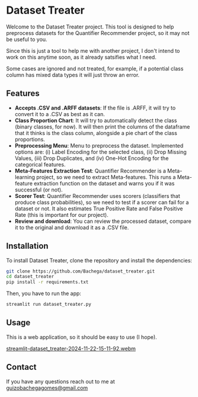# Dataset Treater

Welcome to the Dataset Treater project. This tool is designed to help preprocess datasets for the Quantifier Recommender project, so it may not be useful to you.

Since this is just a tool to help me with another project, I don't intend to work on this anytime soon, as it already satsifies what I need.

Some cases are ignored and not treated, for example, if a potential class column has mixed data types it will just throw an error.

## Features

- **Accepts .CSV and .ARFF datasets**: If the file is .ARFF, it will try to convert it to a .CSV as best as it can.
- **Class Proportion Chart**: It will try to automatically detect the class (binary classes, for now). It will then print the columns of the dataframe that it thinks is the class column, alongside a pie chart of the class proportions.
- **Preprocessing Menu**: Menu to preprocess the dataset. Implemented options are: (i) Label Encoding for the selected class, (ii) Drop Missing Values, (iii) Drop Duplicates, and (iv) One-Hot Encoding for the categorical features.
- **Meta-Features Extraction Test**: Quantifier Recommender is a Meta-learning project, so we need to extract Meta-features. This runs a Meta-feature extraction function on the dataset and warns you if it was successful (or not).
- **Scorer Test**: Quantifier Recommender uses scorers (classifiers that produce class probabilities), so we need to test if a scorer can fail for a dataset or not. It also estimates True Positive Rate and False Positive Rate (this is important for our project).
- **Review and download**: You can review the processed dataset, compare it to the original and download it as a .CSV file.

## Installation

To install Dataset Treater, clone the repository and install the dependencies:

```bash
git clone https://github.com/Bachega/dataset_treater.git
cd dataset_treater
pip install -r requirements.txt
```

Then, you have to run the app:

```bash
streamlit run dataset_treater.py
```

## Usage

This is a web application, so it should be easy to use (I hope).

[streamlit-dataset_treater-2024-11-22-15-11-92.webm](https://github.com/user-attachments/assets/d2f8256b-f2ba-47d7-800e-dfe7aeb03a51)


## Contact

If you have any questions reach out to me at [guizobachegagomes@gmail.com](mailto:guizobachegagomes@gmail.com)
